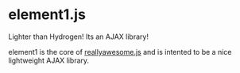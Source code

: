 element1.js
===========

Lighter than Hydrogen! Its an AJAX library!

element1 is the core of [reallyawesome.js](https://github.com/hansolo669/reallyawesome.js) and is intented to be a nice lightweight AJAX library.
